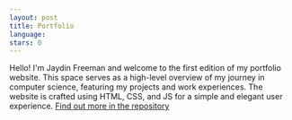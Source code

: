```yaml
---
layout: post
title: Portfolio
language: 
stars: 0
---
```

Hello! I'm Jaydin Freeman and welcome to the first edition of my portfolio website. This space serves as a high-level overview of my journey in computer science, featuring my projects and work experiences. The website is crafted using HTML, CSS, and JS for a simple and elegant user experience.
[Find out more in the repository](https://github.com/TheManWhoLikesToCode/Portfolio)
